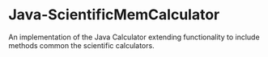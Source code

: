 # Java-ScientificMemCalculator

An implementation of the Java Calculator extending functionality to include methods common the scientific calculators. 
